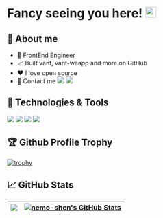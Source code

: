 # Fancy seeing you here! <img src="https://media.giphy.com/media/hvRJCLFzcasrR4ia7z/giphy.gif" width="25px">

## 🤔 About me

- 💼 FrontEnd Engineer
- 📈 Built vant, vant-weapp and more on GitHub
- ❤️ I love open source
- 💬 Contact me ![](https://img.shields.io/badge/Email-nemoshen94%40gmail.com-ffffff?logo=gmail&logoColor=white&color=2bbc8a) ![](https://img.shields.io/badge/Wechat-sjn946-brightgreen.svg?logo=wechat&logoColor=white&color=2bbc8a)

## 🔧 Technologies & Tools

![](https://img.shields.io/badge/OS-mac-informational?style=flat&logo=apple&logoColor=white&color=2bbc8a)
![](https://img.shields.io/badge/Editor-IntelliJ_IDEA-informational?style=flat&logo=intellij-idea&logoColor=white&color=2bbc8a)
![](https://img.shields.io/badge/Code-JavaScript-informational?style=flat&logo=javascript&logoColor=white&color=2bbc8a)
![](https://img.shields.io/badge/Code-Vue-informational?style=flat&logo=vue.js&logoColor=white&color=2bbc8a)

## 🏆 Github Profile Trophy
[![trophy](https://github-profile-trophy.vercel.app/?username=nemo-shen&theme=nord&column=7&no-frame=true&margin-w=2&title=PR,Commits,Stars,Followers)](https://github.com/ryo-ma/github-profile-trophy)

## 📈 GitHub Stats

| <a href="https://github.com/nemo-shen/nemo-shen"><img align="center" src="https://github-readme-stats.vercel.app/api/top-langs/?username=nemo-shen&layout=compact&theme=vue-dark&hide_border=true" /></a> | <a href="https://github.com/nemo-shen/nemo-shen"><img align="center" src="https://github-readme-stats.vercel.app/api?username=nemo-shen&disable_animations=true&show_icons=true&theme=vue-dark&line_height=20&count_private=true&hide_border=true" alt="nemo-shen's GitHub Stats" /></a> |
| --- | --- |




